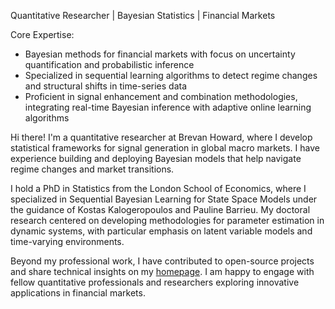 Quantitative Researcher | Bayesian Statistics | Financial Markets

Core Expertise:
- Bayesian methods for financial markets with focus on uncertainty quantification and probabilistic inference
- Specialized in sequential learning algorithms to detect regime changes and structural shifts in time-series data
- Proficient in signal enhancement and combination methodologies, integrating real-time Bayesian inference with adaptive online learning algorithms

Hi there! I'm a quantitative researcher at Brevan Howard, where I develop statistical frameworks for signal generation in global macro markets. I have experience building and deploying Bayesian models that help navigate regime changes and market transitions.

I hold a PhD in Statistics from the London School of Economics, where I specialized in Sequential Bayesian Learning for State Space Models under the guidance of Kostas Kalogeropoulos and Pauline Barrieu. My doctoral research centered on developing methodologies for parameter estimation in dynamic systems, with particular emphasis on latent variable models and time-varying environments.

Beyond my professional work, I have contributed to open-source projects and share technical insights on my [homepage](https://paschermayr.github.io). I am happy to engage with fellow quantitative professionals and researchers exploring innovative applications in financial markets.

